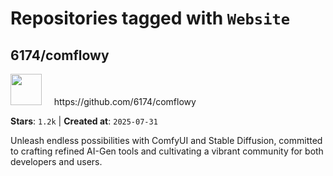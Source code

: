 # Repositories tagged with `Website`


## 6174/comflowy


<a href='https://github.com/6174/comflowy'>
<img src="https://avatars.githubusercontent.com/u/3872872?v=4" width="50" height="50"></a> &nbsp; &nbsp; https://github.com/6174/comflowy

**Stars**: `1.2k` | **Created at**: `2025-07-31`


Unleash endless possibilities with ComfyUI and Stable Diffusion, committed to crafting refined AI-Gen tools and cultivating a vibrant community for both developers and users. 
